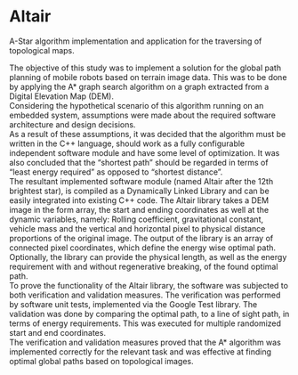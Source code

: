 # Altair
A-Star algorithm implementation and application for the traversing of topological maps.

The objective of this study was to implement a solution for the global path planning of mobile robots based on terrain image data. This was to be done by applying the A* graph search algorithm on a graph extracted from a Digital Elevation Map (DEM).  
Considering the hypothetical scenario of this algorithm running on an embedded system, assumptions were made about the required software architecture and design decisions.  
As a result of these assumptions, it was decided that the algorithm must be written in the C++ language, should work as a fully configurable independent software module and have some level of optimization. It was also concluded that the “shortest path” should be regarded in terms of “least energy required” as opposed to “shortest distance”.  
The resultant implemented software module (named Altair after the 12th brightest star), is compiled as a Dynamically Linked Library and can be easily integrated into existing C++ code. The Altair library takes a DEM image in the form array, the start and ending coordinates as well at the dynamic variables, namely:  Rolling coefficient, gravitational constant, vehicle mass and the vertical and horizontal pixel to physical distance proportions of the original image. The output of the library is an array of connected pixel coordinates, which define the energy wise optimal path. Optionally, the library can provide the physical length, as well as the energy requirement with and without regenerative breaking, of the found optimal path.  
To prove the functionality of the Altair library, the software was subjected to both verification and validation measures. The verification was performed by software unit tests, implemented via the Google Test library. The validation was done by comparing the optimal path, to a line of sight path, in terms of energy requirements. This was executed for multiple randomized start and end coordinates.  
The verification and validation measures proved that the A* algorithm was implemented correctly for the relevant task and was effective at finding optimal global paths based on topological images.

